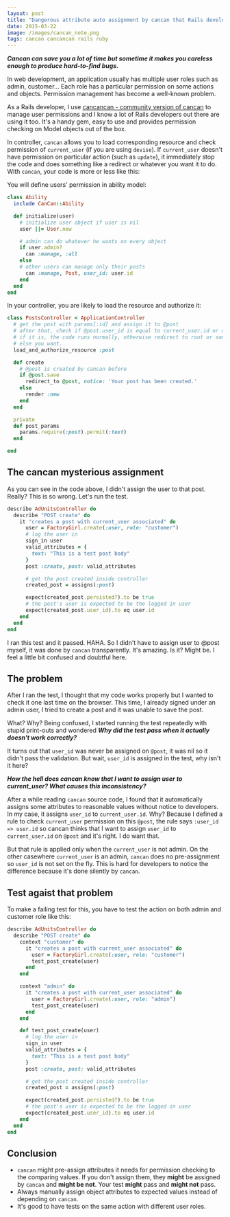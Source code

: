 ```yaml
---
layout: post
title: "Dangerous attribute auto assignment by cancan that Rails developers should be awared of!"
date: 2015-03-22
image: /images/cancan_note.png
tags: cancan cancancan rails ruby
---
```


***Cancan can save you a lot of time but sometime it makes you careless enough to produce hard-to-find bugs.***

In web development, an application usually has multiple user roles such as admin, customer... Each role has a particular permission on some actions and objects. Permission management has become a well-known problem.

As a Rails developer, I use [cancancan - community version of cancan](https://github.com/CanCanCommunity/cancancan) to manage user permissions and I know a lot of Rails developers out there are using it too. It's a handy gem, easy to use and provides permission checking on Model objects out of the box.

In controller, `cancan` allows you to load corresponding resource and check permission of `current_user` (if you are using `devise`). If `current_user` doesn't have permission on particular action (such as `update`), it immediately stop the code and does something like a redirect or whatever you want it to do. With `cancan`, your code is more or less like this:

You will define users' permission in ability model:

```ruby
class Ability
  include CanCan::Ability

  def initialize(user)
    # initialize user object if user is nil
    user ||= User.new

    # admin can do whatever he wants on every object
    if user.admin?
      can :manage, :all
    else
    # other users can manage only their posts
      can :manage, Post, user_id: user.id
    end
  end
end
```

In your controller, you are likely to load the resource and authorize it:

```ruby
class PostsController < ApplicationController
  # get the post with params[:id] and assign it to @post
  # after that, check if @post.user_id is equal to current_user.id or not
  # if it is, the code runs normally, otherwise redirect to root or something
  # else you want.
  load_and_authorize_resource :post

  def create
    # @post is created by cancan before
    if @post.save
      redirect_to @post, notice: 'Your post has been created.'
    else
      render :new
    end
  end

  private
  def post_params
    params.require(:post).permit(:text)
  end

end
```

## The cancan mysterious assignment

As you can see in the code above, I didn't assign the user to that post. Really? This is so wrong. Let's run the test.

```ruby
describe AdUnitsController do
  describe "POST create" do
    it "creates a post with current_user associated" do
      user = FactoryGirl.create(:user, role: "customer")
      # log the user in
      sign_in user
      valid_attributes = {
        text: "This is a test post body"
      }
      post :create, post: valid_attributes

      # get the post created inside controller
      created_post = assigns(:post)

      expect(created_post.persisted?).to be true
      # the post's user is expected to be the logged in user
      expect(created_post.user_id).to eq user.id
    end
  end
end
```

I ran this test and it passed. HAHA. So I didn't have to assign user to @post myself, it was done by `cancan` transparently. It's amazing. Is it? Might be. I feel a little bit confused and doubtful here.

## The problem

After I ran the test, I thought that my code works properly but I wanted to check it one last time on the browser. This time, I already signed under an admin user, I tried to create a post and it was unable to save the post.

What? Why? Being confused, I started running the test repeatedly with stupid print-outs and wondered ***Why did the test pass when it actually doesn't work correctly?***

It turns out that `user_id` was never be assigned on `@post`, it was nil so it didn't pass the validation. But wait, `user_id` is assigned in the test, why isn't it here?

***How the hell does cancan know that I want to assign user to current_user? What causes this inconsistency?***

After a while reading `cancan` source code, I found that it automatically assigns some attributes to reasonable values without notice to developers. In my case, it assigns `user_id` to `current_user.id`. Why? Because I defined a rule to check `current_user` permission on this `@post`, the rule says `:user_id => user.id` so cancan thinks that I want to assign `user_id` to `current_user.id` on `@post` and it's right. I do want that.

But that rule is applied only when the `current_user` is not admin. On the other casewhere `current_user` is an admin, `cancan` does no pre-assignment so `user_id` is not set on the fly. This is hard for developers to notice the difference because it's done silently by `cancan`.

## Test agaist that problem

To make a failing test for this, you have to test the action on both admin and customer role like this:

```ruby
describe AdUnitsController do
  describe "POST create" do
    context "customer" do
      it "creates a post with current_user associated" do
        user = FactoryGirl.create(:user, role: "customer")
        test_post_create(user)
      end
    end

    context "admin" do
      it "creates a post with current_user associated" do
        user = FactoryGirl.create(:user, role: "admin")
        test_post_create(user)
      end
    end

    def test_post_create(user)
      # log the user in
      sign_in user
      valid_attributes = {
        text: "This is a test post body"
      }
      post :create, post: valid_attributes

      # get the post created inside controller
      created_post = assigns(:post)

      expect(created_post.persisted?).to be true
      # the post's user is expected to be the logged in user
      expect(created_post.user_id).to eq user.id
    end
  end
end
```

## Conclusion

  * `cancan` might pre-assign attributes it needs for permission checking to the comparing values. If you don't assign them, they **might** be assigned by `cancan` and **might be not**. Your test **might** pass and **might not** pass.
  * Always manually assign object attributes to expected values instead of depending on `cancan`.
  * It's good to have tests on the same action with different user roles.
